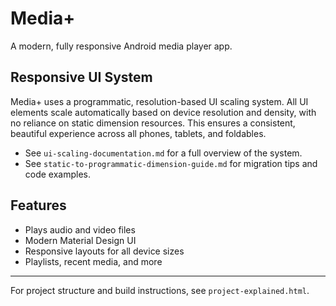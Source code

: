# Media+
A modern, fully responsive Android media player app.

## Responsive UI System

Media+ uses a programmatic, resolution-based UI scaling system. All UI elements scale automatically based on device resolution and density, with no reliance on static dimension resources. This ensures a consistent, beautiful experience across all phones, tablets, and foldables.

- See `ui-scaling-documentation.md` for a full overview of the system.
- See `static-to-programmatic-dimension-guide.md` for migration tips and code examples.

## Features
- Plays audio and video files
- Modern Material Design UI
- Responsive layouts for all device sizes
- Playlists, recent media, and more

---

For project structure and build instructions, see `project-explained.html`.
